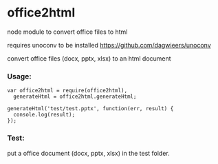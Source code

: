 # office2html
node module to convert office files to html

requires unoconv to be installed
https://github.com/dagwieers/unoconv

convert office files (docx, pptx, xlsx) to an html document

### Usage:
```
var office2html = require(office2html),
  generateHtml = office2html.generateHtml;

generateHtml('test/test.pptx', function(err, result) {
  console.log(result);
});
```

### Test:
put a office document (docx, pptx, xlsx) in the test folder.
